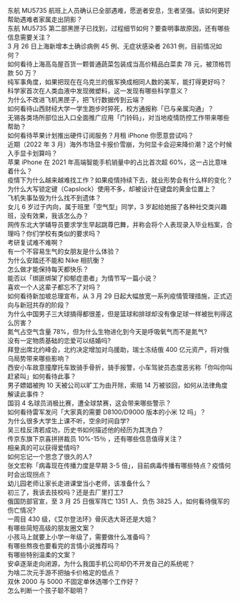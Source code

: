 东航 MU5735 航班上人员确认已全部遇难，愿逝者安息，生者坚强。该如何更好帮助遇难者家属走出阴影？  
东航 MU5735 第二部黑匣子已找到，过程细节如何？要查明事故原因，还有哪些信息需要关注？  
3 月 26 日上海新增本土确诊病例 45 例、无症状感染者 2631 例，目前情况如何？  
如何看待上海高岛屋百货一颗普通蔬菜包装成当高价精品白菜卖 78 元，被顶格罚款 50 万？  
纯军事角度，如果把现在在乌克兰的俄军换成相同人数的美军，能打得更好吗？  
科学家首次在人类血液中发现微塑料，这一发现有哪些科学意义？  
为什么不改进飞机黑匣子，把飞行数据传到云端？  
如何看待山西财经大学一学生跑步时猝死，校方通报称「已与亲属沟通」？  
无锡各类场所部位出入口全面推广应用「门铃码」，对当地疫情防控工作带来哪些帮助？  
如何看待苹果计划推出硬件订阅服务？月租 iPhone 你愿意尝试吗？  
近期（2022 年 3 月）海外市场显卡报价雪崩，为何显卡会迎来降价潮？这个时候入手显卡划算吗？  
苹果 iPhone 在 2021 年高端智能手机销量中的占比首次超 60%，这一占比意味着什么？  
疫情下为什么越来越难找工作？如果疫情持续下去，就业形势会有什么样的变化？  
为什么大写锁定键（Capslock）使用不多，却被设计在键盘的黄金位置上？  
飞机失事坠毁为什么找不到遗体？  
女儿 6 岁过于内向，属于班里「空气型」同学，3 岁起给她报了各种社交类兴趣班，没有效果，我该怎么办？  
网传东北大学辅导员要求学生早起跳尊巴舞，并称会将个人表现录入毕业档案，合理吗？你们学校有类似的要求吗？  
考研复试难不难啊？  
有一个不容易生气的女朋友是什么体验？  
为什么安踏还不能和 Nike 相抗衡？  
怎么做才能保持每天都快乐？  
能否以「绑匪绑架了抑郁症患者」为情节写一篇小说？  
喜欢一个人这辈子都忘不了对吗？  
如何看待新加坡总理宣布，从 3 月 29 日起大幅放宽一系列疫情管理措施，正式迈向与新冠共存的阶段？  
为什么中国男子三大球搞得都很差，但是篮球和排球却没有像足球一样被批判得这么厉害？  
氮气占空气含量 78%，但为什么生物进化到今天是呼吸氧气而不是氮气?  
没有一定物质基础的恋爱可以结婚吗?  
拜登出席北约峰会，北约决定增加对乌援助，瑞士冻结俄 400 亿元资产，将对俄乌局势带来哪些影响？  
西安小车故意撞摩托车致骑手骨折，骑手报警，小车驾驶员态度恶劣称「你叫你叫赶紧叫」如何看待此事？  
男子嫖娼被拘 10 天被公司以旷工为由开除，索赔 14 万被驳回，如何从法律角度解读此事件？  
国羽 4 名球员消极比赛，遭全球禁赛，这会带来哪些警示？  
如何看待雷军发问「大家真的需要 D8100/D9000 版本的小米 12 吗」？  
为什么很多大学生上课不听，空余时间自学?  
吴三桂反清若成功，历史书如何描述他的经历为其洗白？  
传京东旗下京喜拼拼裁员 10%-15％ ，还有哪些信息值得关注？  
相亲真的可以获得爱情吗?  
如何忘记一个思念了很久的人?  
张文宏称「病毒现在传播力度是早期 3-5 倍」，目前病毒传播有哪些特点？疫情何时会出现拐点？  
幼儿园老师让家长走进课堂当小老师，该准备什么？  
初三了，我该去技校吗？还是去厂里打工?  
俄国防部官宣，至 3 月 25 日俄军阵亡 1351 人、负伤 3825 人，如何看待俄军的伤亡情况?  
一周目 430 级，《艾尔登法环》骨灰选大哥还是大姐？  
有哪些简短高级的朋友圈文案？  
小孩马上就要上小学一年级了，需要做什么准备吗？  
有哪些熬夜也要看完的言情小说推荐吗？  
有哪些特别温柔的文案？  
安卓逐渐走向闭源，为什么我国手机公司却仍不开发自己的系统呢？  
为啥二次元手游不把抽卡价格定的低点？  
双休 2000 与 5000 不固定单休选哪个工作好？  
怎么判断一个孩子聪不聪明？  
